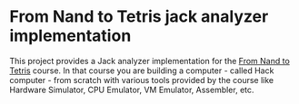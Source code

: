 # From Nand to Tetris jack analyzer implementation
This project provides a Jack analyzer implementation for the [From Nand to Tetris](https://www.nand2tetris.org/) course.
In that course you are building a computer - called Hack computer - from scratch with various tools provided by the course
like Hardware Simulator, CPU Emulator, VM Emulator, Assembler, etc.